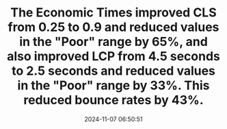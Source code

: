 ---
layout: post
title:  "The Economic Times improved CLS from 0.25 to 0.9 and reduced values in the \"Poor\" range by 65%, and also improved LCP from 4.5 seconds to 2.5 seconds and reduced values in the \"Poor\" range by 33%. This reduced bounce rates by 43%."
storySource: "https://web.dev/case-studies/economic-times-cwv"
date:   2024-11-07 06:50:51
permalink: "/{{ page.date | date: '%Y/%m/%d' }}/{{ page.fileSlug }}/"
tags:
 - bounce rate
 - conversions
 - LCP
 - CLS
 - core web vitals
 - "2021"
---